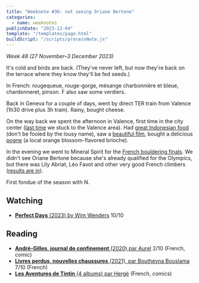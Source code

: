 ```yaml
---
title: "Weeknote #36: not seeing Oriane Bertone"
categories:
  - name: weeknotes
publishDate: "2023-12-04"
template: "/templates/page.html"
buildScript: "/scripts/processNote.js"
---
```


_Week 48 (27 November–3 December 2023)_

It's cold and birds are back. (They've never left, but now they're back on the terrace where they know they'll be fed seeds.)

In French: rougequeue, rouge-gorge, mésange charbonnière et bleue, chardonneret, pinson. F also saw some verdiers.

Back in Geneva for a couple of days, went by direct TER train from Valence (1h30 drive plus 3h train). Rainy, bought cheese.

On the way back we spent the afternoon in Valence, first time in the city center ([last time](/notes/weeknote-8-les-branches/) we stuck to the Valence area). Had [great Indonesian food](https://maps.app.goo.gl/WWPK4D6tSVzBaSKV8) (don't be fooled by the lousy name), saw a [beautiful film](/notes/perfect-days-by-wim-wenders/), bought a delicious [pogne](https://www.tasteatlas.com/pogne) (a local orange blossom-flavored brioche).

In the evening we went to Mineral Spirit for the [French bouldering finals](https://www.mineral-spirit.fr/coupe-de-france-2023). We didn't see Oriane Bertone because she's already qualified for the Olympics, but there was Lily Abriat, Léo Favot and other very good French climbers ([results are in](https://mycompet.ffme.fr/resultat/resultat_11989#P21588)).

First fondue of the season with N.

## Watching

- [**Perfect Days** (2023) by Wim Wenders](/notes/perfect-days-by-wim-wenders/) 10/10

## Reading

- [**André-Gilles, journal de confinement** (2020) par Aurel](/notes/andre-gilles-journal-de-confinement-par-aurel/) 2/10 (French, comic)
- [**Livres perdus, nouvelles chaussures** (2021), par Boutheyna Bouslama](/notes/livres-perdus-nouvelles-chaussures-par-boutheyna-bouslama/) 7/10 (French)
- [**Les Aventures de Tintin** (4 albums) par Hergé](/notes/les-aventures-de-tintin-par-herge/) (French, comics)
